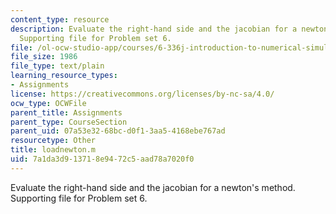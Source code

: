 ```yaml
---
content_type: resource
description: Evaluate the right-hand side and the jacobian for a newton's method.
  Supporting file for Problem set 6.
file: /ol-ocw-studio-app/courses/6-336j-introduction-to-numerical-simulation-sma-5211-fall-2003/7a1da3d913718e9472c5aad78a7020f0_loadnewton.m
file_size: 1986
file_type: text/plain
learning_resource_types:
- Assignments
license: https://creativecommons.org/licenses/by-nc-sa/4.0/
ocw_type: OCWFile
parent_title: Assignments
parent_type: CourseSection
parent_uid: 07a53e32-68bc-d0f1-3aa5-4168ebe767ad
resourcetype: Other
title: loadnewton.m
uid: 7a1da3d9-1371-8e94-72c5-aad78a7020f0
---
```

Evaluate the right-hand side and the jacobian for a newton's method. Supporting file for Problem set 6.